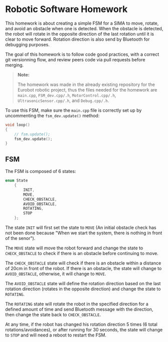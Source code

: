 # Robotic Software Homework

This homework is about creating a simple FSM for a SIMA to move, rotate, and avoid an obstacle when one is detected.
When the obstacle is detected, the robot will rotate in the opposite direction of the last rotation until it is clear to move forward.
Rotation direction is also send by Bluetooth for debugging purposes.

The goal of this homework is to follow code good practices, with a correct git versionning flow, and review peers code via pull requests before merging.

> **Note:**
>
> The homework was made in the already existing repository for the Eurobot robotic project, thus the files needed for the homework are `main.cpp`, `FSM_dev.cpp/.h`, `MotorControl.cpp/.h`, `UltrasonicSensor.cpp/.h`, and `Debug.cpp/.h`.

To use this FSM, make sure the `main.cpp` file is correctly set up by uncommenting the `fsm_dev.update()` method:

```cpp
void loop()
{
    // fsm.update();
    fsm_dev.update();
}
```

## FSM

The FSM is composed of 6 states:

```cpp
enum State
    {
        INIT,
        MOVE,
        CHECK_OBSTACLE,
        AVOID_OBSTACLE,
        ROTATING,
        STOP
    };
```

The state `INIT` will first set the state to `MOVE` (An initial obstacle check has not been done because "When we start the system, there is nothing in front of the senor").

The `MOVE` state will move the robot forward and change the state to `CHECK_OBSTACLE` to check if there is an obstacle before continuing to move.

The `CHECK_OBSTACLE` state will check if there is an obstacle within a distance of 20cm in front of the robot. If there is an obstacle, the state will change to `AVOID_OBSTACLE`, otherwise, it will change to `MOVE`.

The `AVOID_OBSTACLE` state will define the rotation direction based on the last rotation direction (rotates in the opposite direction) and change the state to `ROTATING`.

The `ROTATING` state will rotate the robot in the specified direction for a defined amount of time and send Bluetooth message with the direction, then change the state back to `CHECK_OBSTACLE`.

At any time, if the robot has changed his rotation direction 5 times (6 total rotations/avoidances), or after running for 30 seconds, the state will change to `STOP` and will need a reboot to restart the FSM.
